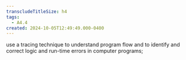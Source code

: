 ```yaml
---
transcludeTitleSize: h4
tags:
  - A4.4
created: 2024-10-05T12:49:49.000-0400
---
```

use a tracing technique to understand program flow and to identify and correct logic and run-time errors in computer programs;